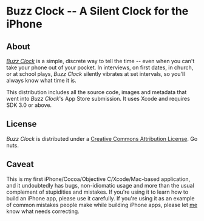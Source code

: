 Buzz Clock -- A Silent Clock for the iPhone
==========


About
-----

*[Buzz Clock](http://buzzclockapp.com)* is a simple, discrete way to tell the
time -- even when you can't take your phone out of your pocket. In interviews,
on first dates, in church, or at school plays, *Buzz Clock* silently vibrates
at set intervals, so you'll always know what time it is.

This distribution includes all the source code, images and metadata that went
into *Buzz Clock*'s App Store submission. It uses Xcode and requires SDK 3.0
or above.


License
-------

*Buzz Clock* is distributed under a [Creative Commons Attribution
License](http://creativecommons.org/licenses/by/3.0/).  Go nuts.


Caveat
------

This is my first iPhone/Cocoa/Objective C/Xcode/Mac-based application, and it
undoubtedly has bugs, non-idiomatic usage and more than the usual complement
of stupidities and mistakes.  If you're using it to learn how to build an
iPhone app, please use it carefully.  If you're using it as an example of
common mistakes people make while building iPhone apps, please let
[me](mailto:greg@eod.com) know what needs correcting.
